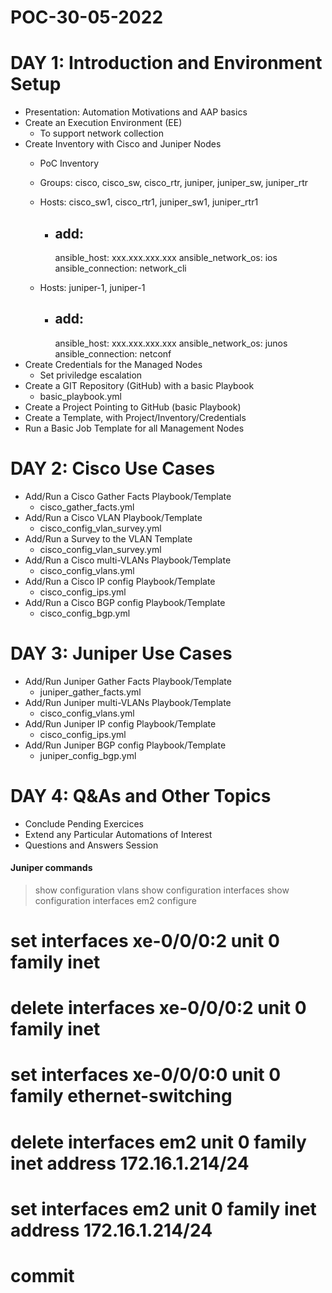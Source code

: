# POC-30-05-2022

# DAY 1: Introduction and Environment Setup

- Presentation: Automation Motivations and AAP basics
- Create an Execution Environment (EE)
    - To support network collection 
- Create Inventory with Cisco and Juniper Nodes
    - PoC Inventory
    - Groups: cisco, cisco_sw, cisco_rtr, juniper, juniper_sw, juniper_rtr
    - Hosts: cisco_sw1, cisco_rtr1, juniper_sw1, juniper_rtr1
        - add: 
            ---
            ansible_host: xxx.xxx.xxx.xxx
            ansible_network_os: ios
            ansible_connection: network_cli

    - Hosts: juniper-1, juniper-1
        - add: 
            ---
            ansible_host: xxx.xxx.xxx.xxx
            ansible_network_os: junos
            ansible_connection: netconf
- Create Credentials for the Managed Nodes
    - Set priviledge escalation
- Create a GIT Repository (GitHub) with a basic Playbook 
    - basic_playbook.yml
- Create a Project Pointing to GitHub (basic Playbook)
- Create a Template, with Project/Inventory/Credentials
- Run a Basic Job Template for all Management Nodes


# DAY 2: Cisco Use Cases

- Add/Run a Cisco Gather Facts Playbook/Template
    - cisco_gather_facts.yml
- Add/Run a Cisco VLAN Playbook/Template
    - cisco_config_vlan_survey.yml
- Add/Run a Survey to the VLAN Template
    - cisco_config_vlan_survey.yml
- Add/Run a Cisco multi-VLANs Playbook/Template
    - cisco_config_vlans.yml
- Add/Run a Cisco IP config Playbook/Template
    - cisco_config_ips.yml
- Add/Run a Cisco BGP config Playbook/Template
    - cisco_config_bgp.yml


# DAY 3: Juniper Use Cases

- Add/Run Juniper Gather Facts Playbook/Template
    - juniper_gather_facts.yml
- Add/Run Juniper multi-VLANs Playbook/Template
    - cisco_config_vlans.yml
- Add/Run Juniper IP config Playbook/Template
    - cisco_config_ips.yml
- Add/Run Juniper BGP config Playbook/Template
    - juniper_config_bgp.yml


# DAY 4: Q&As and Other Topics

- Conclude Pending Exercices
- Extend any Particular Automations of Interest
- Questions and Answers Session


#### Juniper commands
> show configuration vlans 
> show configuration interfaces
> show configuration interfaces em2
> configure
# set interfaces xe-0/0/0:2 unit 0 family inet
# delete interfaces xe-0/0/0:2 unit 0 family inet
# set interfaces xe-0/0/0:0 unit 0 family ethernet-switching
# delete interfaces em2 unit 0 family inet address 172.16.1.214/24
# set interfaces em2 unit 0 family inet address 172.16.1.214/24
# commit